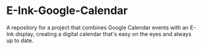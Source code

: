 # E-Ink-Google-Calendar
A repository for a project that combines Google Calendar events with an E-Ink display, creating a digital calendar that's easy on the eyes and always up to date.
